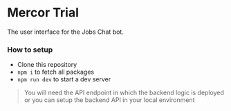 # Mercor Trial

The user interface for the Jobs Chat bot.

### How to setup
- Clone this repository
- `npm i` to fetch all packages
- `npm run dev` to start a dev server

> You will need the API endpoint in which the backend logic is deployed or you can setup the backend API in your local environment


